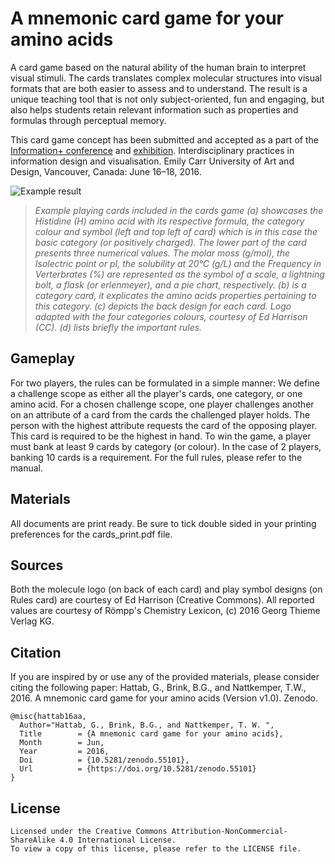 # A mnemonic card game for your amino acids
A card game based on the natural ability of the human brain to interpret visual stimuli. The cards translates complex molecular structures into visual formats that are both easier to assess and to understand. The result is a unique teaching tool that is not only subject-oriented, fun and engaging, but also helps students retain relevant information such as properties and formulas through perceptual memory.

This card game concept has been submitted and accepted as a part of the [Information+ conference](http://informationplusconference.com/2016) and [exhibition](http://informationplusconference.com/2016/#exhibition). Interdisciplinary practices in information design and visualisation. Emily Carr University of Art and Design, Vancouver, Canada: June 16–18, 2016.

![Example result](https://2.bp.blogspot.com/-cQwFUaPxEwE/V-XJ45xWZ1I/AAAAAAAAICw/-sbQ56iVRI0H__qs00XakPguoQsG2QG2wCLcB/s1600/fig_github.jpg "Amino Acids card game")

>*Example playing cards included in the cards game (a) showcases the Histidine (H) amino acid with its respective formula, the category colour and symbol (left and top left of card) which is in this case the basic category (or positively charged). The lower part of the card presents three numerical values. The molar moss (g/mol), the Isolectric point or pI, the solubility at 20°C (g/L) and the Frequency in Verterbrates (%) are represented as the symbol of a scale, a lightning bolt, a flask (or erlenmeyer), and a pie chart, respectively. (b) is a category card, it explicates the amino acids properties pertaining to this category. (c) depicts the back design for each card. Logo adapted with the four categories colours, courtesy of Ed Harrison (CC). (d) lists briefly the important rules.*

## Gameplay
For two players, the rules can be formulated in a simple manner:
We define a challenge scope as either all the player's cards, one category, or one amino acid.
For a chosen challenge scope, one player challenges another on an attribute of a card from the cards the challenged player holds. The person with the highest attribute requests the card of the opposing player. This card is required to be the highest in hand. To win the game, a player must bank at least 9 cards by category (or colour). In the case of 2 players, banking 10 cards is a requirement. For the full rules, please refer to the manual.


## Materials
All documents are print ready. Be sure to tick double sided in your printing preferences for the cards_print.pdf file.

## Sources
Both the molecule logo (on back of each card) and play symbol designs (on Rules card) are courtesy of Ed Harrison (Creative Commons). All reported values are courtesy of Römpp's Chemistry Lexicon, (c) 2016 Georg Thieme Verlag KG.


## Citation
If you are inspired by or use any of the provided materials, please consider citing the following paper: Hattab, G., Brink, B.G., and Nattkemper, T.W., 2016. A mnemonic card game for your amino acids (Version v1.0). Zenodo.
```
@misc{hattab16aa,
  Author="Hattab, G., Brink, B.G., and Nattkemper, T. W. ",
  Title        = {A mnemonic card game for your amino acids},
  Month        = Jun,
  Year         = 2016,
  Doi          = {10.5281/zenodo.55101},
  Url          = {https://doi.org/10.5281/zenodo.55101}
}
```

## License
```
Licensed under the Creative Commons Attribution-NonCommercial-ShareAlike 4.0 International License. 
To view a copy of this license, please refer to the LICENSE file.

```

